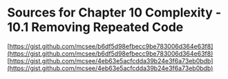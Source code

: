 # Sources for Chapter 10 Complexity - 10.1 Removing Repeated Code

[https://gist.github.com/mcsee/b6df5d98efbecc9be783006d364e63f8](https://gist.github.com/mcsee/b6df5d98efbecc9be783006d364e63f8)
[https://gist.github.com/mcsee/4eb63e5acfcdda39b24e3f6a73eb0bdb](https://gist.github.com/mcsee/4eb63e5acfcdda39b24e3f6a73eb0bdb)
